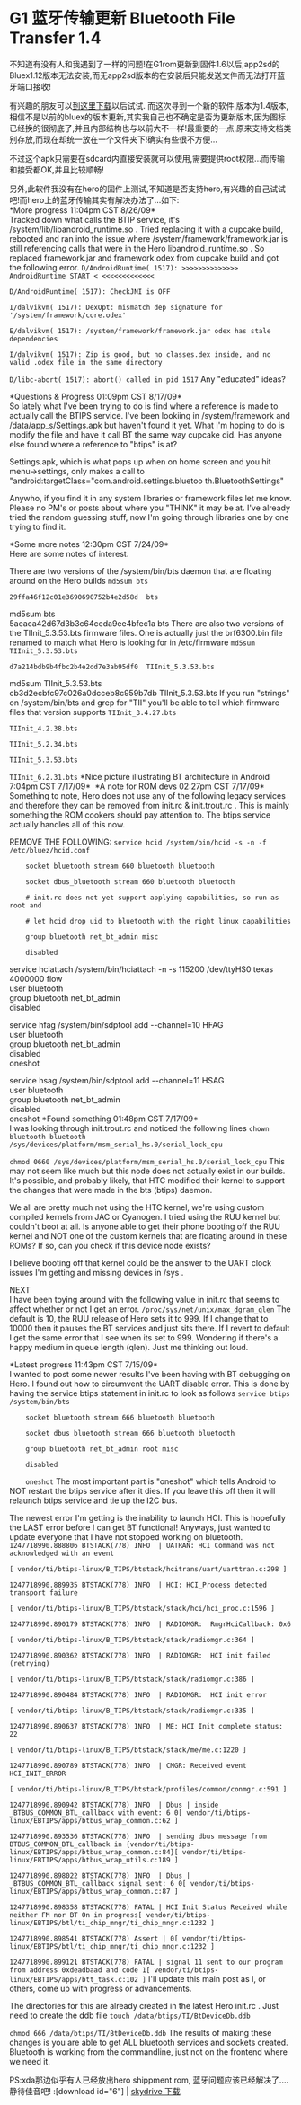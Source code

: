 # G1 蓝牙传输更新 Bluetooth File Transfer 1.4

<p>不知道有没有人和我遇到了一样的问题!在G1rom更新到固件1.6以后,app2sd的Bluex1.12版本无法安装,而无app2sd版本的在安装后只能发送文件而无法打开蓝牙端口接收!</p>

<p>有兴趣的朋友可以<a href="http://doo.hivan.net/archives/967.html">到这里下载</a>以后试试.
<!--more-->
而这次寻到一个新的软件,版本为1.4版本,相信不是以前的bluex的版本更新,其实我自己也不确定是否为更新版本,因为图标已经换的很彻底了,并且内部结构也与以前大不一样!最重要的一点,原来支持文档类别存放,而现在却统一放在一个文件夹下!确实有些很不方便...</p>

<p>不过这个apk只需要在sdcard内直接安装就可以使用,需要提供root权限...而传输和接受都OK,并且比较顺畅!</p>

<p>另外,此软件我没有在hero的固件上测试,不知道是否支持hero,有兴趣的自己试试吧!而hero上的蓝牙传输其实有解决办法了...如下:<br />
*More progress 11:04pm CST 8/26/09*<br />
Tracked down what calls the BTIP service, it's /system/lib/libandroid_runtime.so . Tried replacing it with a cupcake build, rebooted and ran into the issue where /system/framework/framework.jar is still referencing calls that were in the Hero libandroid_runtime.so . So replaced framework.jar and framework.odex from cupcake build and got the following error.
<code>D/AndroidRuntime( 1517): >>>>>>>>>>>>>> AndroidRuntime START < <<<<<<<<<<<<<<br />
D/AndroidRuntime( 1517): CheckJNI is OFF<br />
I/dalvikvm( 1517): DexOpt: mismatch dep signature for '/system/framework/core.odex'<br />
E/dalvikvm( 1517): /system/framework/framework.jar odex has stale dependencies<br />
I/dalvikvm( 1517): Zip is good, but no classes.dex inside, and no valid .odex file in the same directory<br />
D/libc-abort( 1517): abort() called in pid 1517</code>
Any "educated" ideas?</p>

<p>*Questions & Progress 01:09pm CST 8/17/09*<br />
So lately what I've been trying to do is find where a reference is made to actually call the BTIPS service. I've been lookiing in /system/framework and /data/app_s/Settings.apk but haven't found it yet. What I'm hoping to do is modify the file and have it call BT the same way cupcake did. Has anyone else found where a reference to "btips" is at?</p>

<p>Settings.apk, which is what pops up when on home screen and you hit menu->settings, only makes a call to "android:targetClass="com.android.settings.bluetoo th.BluetoothSettings"</p>

<p>Anywho, if you find it in any system libraries or framework files let me know. Please no PM's or posts about where you "THINK" it may be at. I've already tried the random guessing stuff, now I'm going through libraries one by one trying to find it.</p>

<p>*Some more notes 12:30pm CST 7/24/09*<br />
Here are some notes of interest.</p>

<p>There are two versions of the /system/bin/bts daemon that are floating around on the Hero builds
<code>md5sum bts<br />
29ffa46f12c01e3690690752b4e2d58d  bts</code></p>

<p>md5sum bts<br />
5aeaca42d67d3b3c64ceda9ee4bfec1a  bts
There are also two versions of the TIInit_5.3.53.bts firmware files. One is actually just the brf6300.bin file renamed to match what Hero is looking for in /etc/firmware
<code>md5sum TIInit_5.3.53.bts<br />
d7a214bdb9b4fbc2b4e2dd7e3ab95df0  TIInit_5.3.53.bts</code></p>

<p>md5sum TIInit_5.3.53.bts<br />
cb3d2ecbfc97c026a0dcceb8c959b7db  TIInit_5.3.53.bts
If you run "strings" on /system/bin/bts and grep for "TII" you'll be able to tell which firmware files that version supports
<code>TIInit_3.4.27.bts<br />
TIInit_4.2.38.bts<br />
TIInit_5.2.34.bts<br />
TIInit_5.3.53.bts<br />
TIInit_6.2.31.bts</code>
*Nice picture illustrating BT architecture in Android 7:04pm CST 7/17/09*
<img src="http://farm3.static.flickr.com/2623/3997892568_5523c1b1b0_o.jpg" alt="" />
*A note for ROM devs 02:27pm CST 7/17/09*<br />
Something to note, Hero does not use any of the following legacy services and therefore they can be removed from init.rc & init.trout.rc . This is mainly something the ROM cookers should pay attention to. The btips service actually handles all of this now.</p>

<p>REMOVE THE FOLLOWING:
<code>service hcid /system/bin/hcid -s -n -f /etc/bluez/hcid.conf<br />
    socket bluetooth stream 660 bluetooth bluetooth<br />
    socket dbus_bluetooth stream 660 bluetooth bluetooth<br />
    # init.rc does not yet support applying capabilities, so run as root and<br />
    # let hcid drop uid to bluetooth with the right linux capabilities<br />
    group bluetooth net_bt_admin misc<br />
    disabled</code></p>

<p>service hciattach /system/bin/hciattach -n -s 115200 /dev/ttyHS0 texas 4000000 flow<br />
    user bluetooth<br />
    group bluetooth net_bt_admin<br />
    disabled</p>

<p>service hfag /system/bin/sdptool add --channel=10 HFAG<br />
    user bluetooth<br />
    group bluetooth net_bt_admin<br />
    disabled<br />
    oneshot</p>

<p>service hsag /system/bin/sdptool add --channel=11 HSAG<br />
    user bluetooth<br />
    group bluetooth net_bt_admin<br />
    disabled<br />
    oneshot
*Found something 01:48pm CST 7/17/09*<br />
I was looking through init.trout.rc and noticed the following lines
<code>chown bluetooth bluetooth /sys/devices/platform/msm_serial_hs.0/serial_lock_cpu<br />
chmod 0660 /sys/devices/platform/msm_serial_hs.0/serial_lock_cpu</code>
This may not seem like much but this node does not actually exist in our builds. It's possible, and probably likely, that HTC modified their kernel to support the changes that were made in the bts (btips) daemon.</p>

<p>We all are pretty much not using the HTC kernel, we're using custom compiled kernels from JAC or Cyanogen. I tried using the RUU kernel but couldn't boot at all. Is anyone able to get their phone booting off the RUU kernel and NOT one of the custom kernels that are floating around in these ROMs? If so, can you check if this device node exists?</p>

<p>I believe booting off that kernel could be the answer to the UART clock issues I'm getting and missing devices in /sys .</p>

<p>NEXT<br />
I have been toying around with the following value in init.rc that seems to affect whether or not I get an error.
<code>/proc/sys/net/unix/max_dgram_qlen</code>
The default is 10, the RUU release of Hero sets it to 999. If I change that to 10000 then it pauses the BT services and just sits there. If I revert to default I get the same error that I see when its set to 999. Wondering if there's a happy medium in queue length (qlen). Just me thinking out loud.</p>

<p>*Latest progress 11:43pm CST 7/15/09*<br />
I wanted to post some newer results I've been having with BT debugging on Hero. I found out how to circumvent the UART disable error. This is done by having the service btips statement in init.rc to look as follows
<code>service btips /system/bin/bts<br />
    socket bluetooth stream 666 bluetooth bluetooth<br />
    socket dbus_bluetooth stream 666 bluetooth bluetooth<br />
    group bluetooth net_bt_admin root misc<br />
    disabled<br />
    oneshot</code>
The most important part is "oneshot" which tells Android to NOT restart the btips service after it dies. If you leave this off then it will relaunch btips service and tie up the I2C bus.</p>

<p>The newest error I'm getting is the inability to launch HCI. This is hopefully the LAST error before I can get BT functional! Anyways, just wanted to update everyone that I have not stopped working on bluetooth.
<code>1247718990.888806 BTSTACK(778) INFO  | UATRAN: HCI Command was not acknowledged with an event<br />
[ vendor/ti/btips-linux/B_TIPS/btstack/hcitrans/uart/uarttran.c:298 ]<br />
1247718990.889935 BTSTACK(778) INFO  | HCI: HCI_Process detected transport failure<br />
[ vendor/ti/btips-linux/B_TIPS/btstack/stack/hci/hci_proc.c:1596 ]<br />
1247718990.890179 BTSTACK(778) INFO  | RADIOMGR:  RmgrHciCallback: 0x6<br />
[ vendor/ti/btips-linux/B_TIPS/btstack/stack/radiomgr.c:364 ]<br />
1247718990.890362 BTSTACK(778) INFO  | RADIOMGR:  HCI init failed (retrying)<br />
[ vendor/ti/btips-linux/B_TIPS/btstack/stack/radiomgr.c:386 ]<br />
1247718990.890484 BTSTACK(778) INFO  | RADIOMGR:  HCI init error<br />
[ vendor/ti/btips-linux/B_TIPS/btstack/stack/radiomgr.c:335 ]<br />
1247718990.890637 BTSTACK(778) INFO  | ME: HCI Init complete status: 22<br />
[ vendor/ti/btips-linux/B_TIPS/btstack/stack/me/me.c:1220 ]<br />
1247718990.890789 BTSTACK(778) INFO  | CMGR: Received event HCI_INIT_ERROR<br />
[ vendor/ti/btips-linux/B_TIPS/btstack/profiles/common/conmgr.c:591 ]<br />
1247718990.890942 BTSTACK(778) INFO  | Dbus | inside _BTBUS_COMMON_BTL_callback with event: 6 0[ vendor/ti/btips-linux/EBTIPS/apps/btbus_wrap_common.c:62 ]<br />
1247718990.893536 BTSTACK(778) INFO  | sending dbus message from  BTBUS_COMMON_BTL_callback in {vendor/ti/btips-linux/EBTIPS/apps/btbus_wrap_common.c:84}[ vendor/ti/btips-linux/EBTIPS/apps/btbus_wrap_utils.c:189 ]<br />
1247718990.898022 BTSTACK(778) INFO  | Dbus | _BTBUS_COMMON_BTL_callback signal sent: 6 0[ vendor/ti/btips-linux/EBTIPS/apps/btbus_wrap_common.c:87 ]<br />
1247718990.898358 BTSTACK(778) FATAL | HCI Init Status Received while neither FM nor BT On in progress[ vendor/ti/btips-linux/EBTIPS/btl/ti_chip_mngr/ti_chip_mngr.c:1232 ]<br />
1247718990.898541 BTSTACK(778) Assert | 0[ vendor/ti/btips-linux/EBTIPS/btl/ti_chip_mngr/ti_chip_mngr.c:1232 ]<br />
1247718990.899121 BTSTACK(778) FATAL | signal 11 sent to our program from address 0xdeadbaad and code 1[ vendor/ti/btips-linux/EBTIPS/apps/btt_task.c:102 ]</code>
I'll update this main post as I, or others, come up with progress or advancements.</p>

<p>The directories for this are already created in the latest Hero init.rc . Just need to create the ddb file
<code>touch /data/btips/TI/BtDeviceDb.ddb<br />
chmod 666 /data/btips/TI/BtDeviceDb.ddb</code>
The results of making these changes is you are able to get ALL bluetooth services and sockets created. Bluetooth is working from the commandline, just not on the frontend where we need it.</p>

<p>PS:xda那边似乎有人已经放出hero shippment rom, 蓝牙问题应该已经解决了....静待佳音吧!
<img src="http://foto.hivan.net/download.png" alt="" />:[download id="6"] | <a href="http://cid-dd052430190ebbbc.skydrive.live.com/self.aspx/Public/Android/com.alex.BluetoothFileshare.apk">skydrive 下载</a></p>
